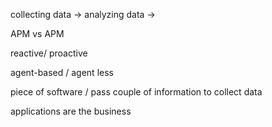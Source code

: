 

collecting data -\> analyzing data -\>

APM vs APM

reactive/ proactive

agent-based / agent less

 piece of software / pass couple of information to collect data

applications are the business